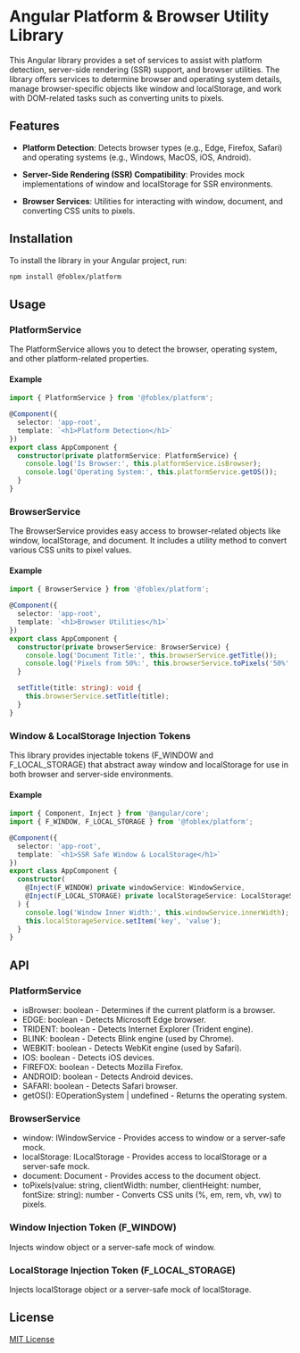# Angular Platform & Browser Utility Library

This Angular library provides a set of services to assist with platform detection, server-side rendering (SSR) support, and browser utilities. The library offers services to determine browser and operating system details, manage browser-specific objects like window and localStorage, and work with DOM-related tasks such as converting units to pixels.

## Features

- **Platform Detection**: Detects browser types (e.g., Edge, Firefox, Safari) and operating systems (e.g., Windows, MacOS, iOS, Android).

- **Server-Side Rendering (SSR) Compatibility**: Provides mock implementations of window and localStorage for SSR environments.

- **Browser Services**: Utilities for interacting with window, document, and converting CSS units to pixels.

## Installation

To install the library in your Angular project, run:

```bash
npm install @foblex/platform
```

## Usage

### PlatformService

The PlatformService allows you to detect the browser, operating system, and other platform-related properties.

#### Example

```typescript
import { PlatformService } from '@foblex/platform';

@Component({
  selector: 'app-root',
  template: `<h1>Platform Detection</h1>`
})
export class AppComponent {
  constructor(private platformService: PlatformService) {
    console.log('Is Browser:', this.platformService.isBrowser);
    console.log('Operating System:', this.platformService.getOS());
  }
}
```
  
### BrowserService

The BrowserService provides easy access to browser-related objects like window, localStorage, and document. It includes a utility method to convert various CSS units to pixel values.

#### Example

```typescript
import { BrowserService } from '@foblex/platform';

@Component({
  selector: 'app-root',
  template: `<h1>Browser Utilities</h1>`
})
export class AppComponent {
  constructor(private browserService: BrowserService) {
    console.log('Document Title:', this.browserService.getTitle());
    console.log('Pixels from 50%:', this.browserService.toPixels('50%', 800, 600, '16px'));
  }

  setTitle(title: string): void {
    this.browserService.setTitle(title);
  }
}
```

### Window & LocalStorage Injection Tokens

This library provides injectable tokens (F_WINDOW and F_LOCAL_STORAGE) that abstract away window and localStorage for use in both browser and server-side environments.

#### Example

```typescript
import { Component, Inject } from '@angular/core';
import { F_WINDOW, F_LOCAL_STORAGE } from '@foblex/platform';

@Component({
  selector: 'app-root',
  template: `<h1>SSR Safe Window & LocalStorage</h1>`
})
export class AppComponent {
  constructor(
    @Inject(F_WINDOW) private windowService: WindowService,
    @Inject(F_LOCAL_STORAGE) private localStorageService: LocalStorageService
  ) {
    console.log('Window Inner Width:', this.windowService.innerWidth);
    this.localStorageService.setItem('key', 'value');
  }
}
```

## API

### PlatformService

- isBrowser: boolean - Determines if the current platform is a browser.
- EDGE: boolean - Detects Microsoft Edge browser.
- TRIDENT: boolean - Detects Internet Explorer (Trident engine).
- BLINK: boolean - Detects Blink engine (used by Chrome).
- WEBKIT: boolean - Detects WebKit engine (used by Safari).
- IOS: boolean - Detects iOS devices.
- FIREFOX: boolean - Detects Mozilla Firefox.
- ANDROID: boolean - Detects Android devices.
- SAFARI: boolean - Detects Safari browser.
- getOS(): EOperationSystem | undefined - Returns the operating system.

### BrowserService

- window: IWindowService - Provides access to window or a server-safe mock.
- localStorage: ILocalStorage - Provides access to localStorage or a server-safe mock.
- document: Document - Provides access to the document object.
- toPixels(value: string, clientWidth: number, clientHeight: number, fontSize: string): number - Converts CSS units (%, em, rem, vh, vw) to pixels.

### Window Injection Token (F_WINDOW)

Injects window object or a server-safe mock of window.

### LocalStorage Injection Token (F_LOCAL_STORAGE)

Injects localStorage object or a server-safe mock of localStorage.

## License

[MIT License](./LICENSE)

